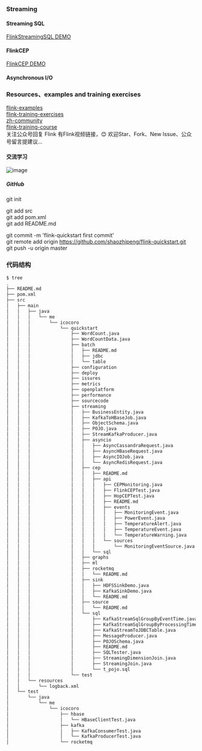 ### Streaming

#### Streaming SQL

[FlinkStreamingSQL DEMO](https://github.com/shaozhipeng/flink-quickstart/tree/master/src/main/java/me/icocoro/quickstart/streaming/sql)

#### FlinkCEP

[FlinkCEP DEMO](https://github.com/shaozhipeng/flink-quickstart/tree/master/src/main/java/me/icocoro/quickstart/streaming/cep)

#### Asynchronous I/O



### Resources、examples and training exercises

[flink-examples](https://github.com/shaozhipeng/flink/tree/master/flink-examples)  
[flink-training-exercises](https://github.com/shaozhipeng/flink-training-exercises)  
[zh-community](https://zh.ververica.com/)  
[flink-training-course](https://github.com/flink-china/flink-training-course)  
关注公众号回复 Flink 有Flink视频链接，😊 欢迎Star、Fork、New Issue、公众号留言提建议...

#### 交流学习  

![image](http://images.icocoro.me/images/new/qrcode_for_gh_15fee3a03797_258.jpg)

##### GitHub

git init

git add src  
git add pom.xml  
git add README.md  

git commit -m 'flink-quickstart first commit'  
git remote add origin https://github.com/shaozhipeng/flink-quickstart.git  
git push -u origin master 

### 代码结构

```bash
$ tree
.
├── README.md
├── pom.xml
├── src
│   ├── main
│   │   ├── java
│   │   │   └── me
│   │   │       └── icocoro
│   │   │           └── quickstart
│   │   │               ├── WordCount.java
│   │   │               ├── WordCountData.java
│   │   │               ├── batch
│   │   │               │   ├── README.md
│   │   │               │   ├── jdbc
│   │   │               │   └── table
│   │   │               ├── configuration
│   │   │               ├── deploy
│   │   │               ├── issures
│   │   │               ├── metrics
│   │   │               ├── openplatform
│   │   │               ├── performance
│   │   │               ├── sourcecode
│   │   │               ├── streaming
│   │   │               │   ├── BusinessEntity.java
│   │   │               │   ├── KafkaToHBaseJob.java
│   │   │               │   ├── ObjectSchema.java
│   │   │               │   ├── POJO.java
│   │   │               │   ├── StreamKafkaProducer.java
│   │   │               │   ├── asyncio
│   │   │               │   │   ├── AsyncCassandraRequest.java
│   │   │               │   │   ├── AsyncHBaseRequest.java
│   │   │               │   │   ├── AsyncIOJob.java
│   │   │               │   │   └── AsyncRedisRequest.java
│   │   │               │   ├── cep
│   │   │               │   │   ├── README.md
│   │   │               │   │   ├── api
│   │   │               │   │   │   ├── CEPMonitoring.java
│   │   │               │   │   │   ├── FlinkCEPTest.java
│   │   │               │   │   │   ├── HopCEPTest.java
│   │   │               │   │   │   ├── README.md
│   │   │               │   │   │   ├── events
│   │   │               │   │   │   │   ├── MonitoringEvent.java
│   │   │               │   │   │   │   ├── PowerEvent.java
│   │   │               │   │   │   │   ├── TemperatureAlert.java
│   │   │               │   │   │   │   ├── TemperatureEvent.java
│   │   │               │   │   │   │   └── TemperatureWarning.java
│   │   │               │   │   │   └── sources
│   │   │               │   │   │       └── MonitoringEventSource.java
│   │   │               │   │   └── sql
│   │   │               │   ├── graphs
│   │   │               │   ├── ml
│   │   │               │   ├── rocketmq
│   │   │               │   │   └── README.md
│   │   │               │   ├── sink
│   │   │               │   │   ├── HDFSSinkDemo.java
│   │   │               │   │   ├── KafkaSinkDemo.java
│   │   │               │   │   └── README.md
│   │   │               │   ├── source
│   │   │               │   │   └── README.md
│   │   │               │   └── sql
│   │   │               │       ├── KafkaStreamSqlGroupByEventTime.java
│   │   │               │       ├── KafkaStreamSqlGroupByProcessingTime.java
│   │   │               │       ├── KafkaStreamToJDBCTable.java
│   │   │               │       ├── MessageProducer.java
│   │   │               │       ├── POJOSchema.java
│   │   │               │       ├── README.md
│   │   │               │       ├── SQLTester.java
│   │   │               │       ├── StreamingDimensionJoin.java
│   │   │               │       ├── StreamingJoin.java
│   │   │               │       └── t_pojo.sql
│   │   │               └── test
│   │   └── resources
│   │       └── logback.xml
│   └── test
│       └── java
│           └── me
│               └── icocoro
│                   ├── hbase
│                   │   └── HBaseClientTest.java
│                   ├── kafka
│                   │   ├── KafkaConsumerTest.java
│                   │   └── KafkaProducerTest.java
│                   └── rocketmq
```